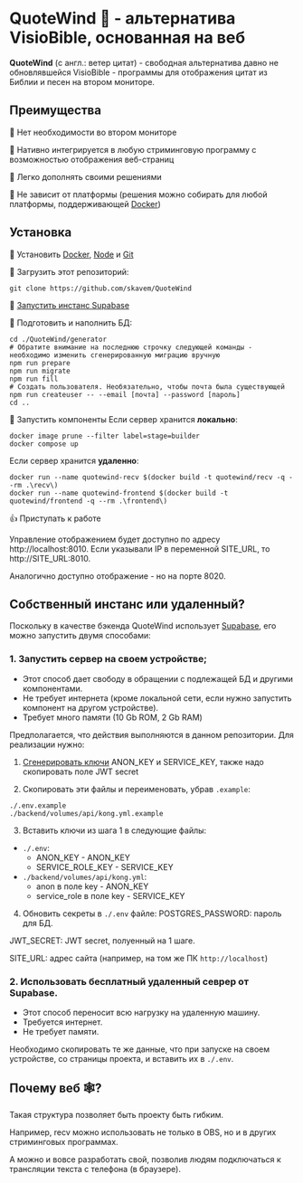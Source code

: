 # QuoteWind 💨 - альтернатива VisioBible, основанная на веб
**QuoteWind** (с англ.: ветер цитат) - свободная альтернатива давно не обновлявшейся VisioBible - программы для отображения цитат из Библии и песен на втором мониторе.

## Преимущества
💪 Нет необходимости во втором мониторе

💪 Нативно интегрируется в любую стриминговую программу с возможностью отображения веб-страниц

💪 Легко дополнять своими решениями

💪 Не зависит от платформы (решения можно собирать для любой платформы, поддерживающей [Docker](https://github.com/docker-library/official-images#architectures-other-than-amd64))

## Установка
🦶 Установить [Docker](https://docs.docker.com/get-docker), [Node](https://nodejs.org) и [Git](https://docs.github.com/ru/get-started/quickstart/set-up-git)

🦶 Загрузить этот репозиторий:
```
git clone https://github.com/skavem/QuoteWind
```
🦶 [Запустить инстанс Supabase](https://github.com/skavem/QuoteWind#%D1%81%D0%BE%D0%B1%D1%81%D1%82%D0%B2%D0%B5%D0%BD%D0%BD%D1%8B%D0%B9-%D0%B8%D0%BD%D1%81%D1%82%D0%B0%D0%BD%D1%81-%D0%B8%D0%BB%D0%B8-%D1%83%D0%B4%D0%B0%D0%BB%D0%B5%D0%BD%D0%BD%D1%8B%D0%B9)

🦶 Подготовить и наполнить БД:
```
cd ./QuoteWind/generator
# Обратите внимание на последнюю строчку следующей команды - необходимо изменить сгенерированную миграцию вручную
npm run prepare
npm run migrate
npm run fill
# Создать пользователя. Необязательно, чтобы почта была существующей
npm run createuser -- --email [почта] --password [пароль]
cd ..
```

🦶 Запустить компоненты
Если сервер хранится **локально**:
```
docker image prune --filter label=stage=builder
docker compose up
```

Если сервер хранится **удаленно**:
```
docker run --name quotewind-recv $(docker build -t quotewind/recv -q --rm .\recv\)
docker run --name quotewind-frontend $(docker build -t quotewind/frontend -q --rm .\frontend\)
```

👍 Приступать к работе

Управление отображением будет доступно по адресу http://localhost:8010. Если указывали IP в переменной SITE_URL, то http://SITE_URL:8010.

Аналогично доступно отображение - но на порте 8020.

## Собственный инстанс или удаленный?
Поскольку в качестве бэкенда QuoteWind использует [Supabase](https://supabase.com/), его можно запустить двумя способами:

### 1. Запустить сервер на своем устройстве;
* Этот способ дает свободу в обращении с подлежащей БД и другими компонентами.
* Не требует интернета (кроме локальной сети, если нужно запустить компонент на другом устройстве).
* Требует много памяти (10 Gb ROM, 2 Gb RAM)

Предполагается, что действия выполняются в данном репозитории. Для реализации нужно:

1. [Сгенерировать ключи](https://supabase.com/docs/guides/self-hosting#api-keys) ANON_KEY и SERVICE_KEY, также надо скопировать поле JWT secret

2. Скопировать эти файлы и переименовать, убрав `.example`:
```
./.env.example
./backend/volumes/api/kong.yml.example
``` 

3. Вставить ключи из шага 1 в следующие файлы:
- `./.env`:
  - ANON_KEY - ANON_KEY
  - SERVICE_ROLE_KEY - SERVICE_KEY
- `./backend/volumes/api/kong.yml`:
  - anon в поле key - ANON_KEY
  - service_role в поле key - SERVICE_KEY
  
4. Обновить секреты в `./.env` файле:
POSTGRES_PASSWORD: пароль для БД.

JWT_SECRET: JWT secret, полуенный на 1 шаге.

SITE_URL: адрес сайта (например, на том же ПК `http://localhost`)

### 2. Использовать бесплатный удаленный севрер от Supabase.
* Этот способ переносит всю нагрузку на удаленную машину.
* Требуется интернет.
* Не требует памяти.

Необходимо скопировать те же данные, что при запуске на своем устройстве, со страницы проекта, и вставить их в `./.env`.

## Почему веб 🕸️?
Такая структура позволяет быть проекту быть гибким. 

Например, recv можно использовать не только в OBS, но и в других стриминговых программах. 

А можно и вовсе разработать свой, позволив людям подключаться к трансляции текста с телефона (в браузере).
